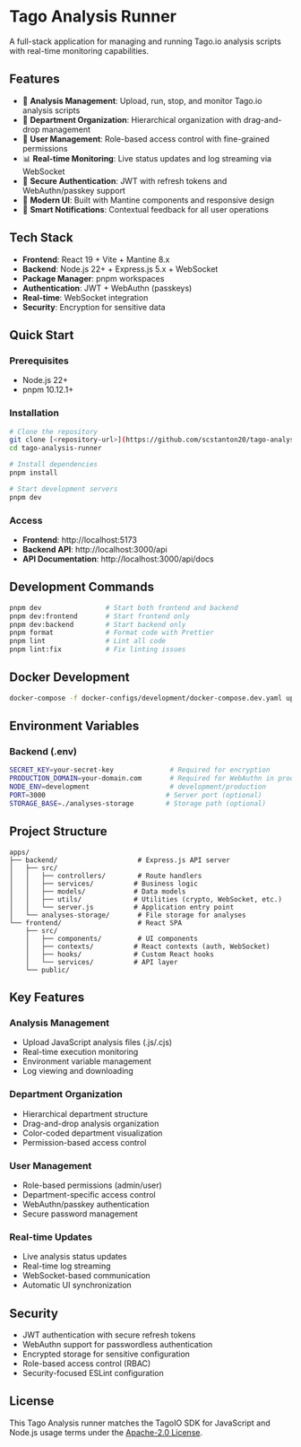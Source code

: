 # Tago Analysis Runner

A full-stack application for managing and running Tago.io analysis scripts with real-time monitoring capabilities.

## Features

- 🔧 **Analysis Management**: Upload, run, stop, and monitor Tago.io analysis scripts
- 🏢 **Department Organization**: Hierarchical organization with drag-and-drop management
- 👥 **User Management**: Role-based access control with fine-grained permissions
- 📊 **Real-time Monitoring**: Live status updates and log streaming via WebSocket
- 🔐 **Secure Authentication**: JWT with refresh tokens and WebAuthn/passkey support
- 📱 **Modern UI**: Built with Mantine components and responsive design
- 🔔 **Smart Notifications**: Contextual feedback for all user operations

## Tech Stack

- **Frontend**: React 19 + Vite + Mantine 8.x
- **Backend**: Node.js 22+ + Express.js 5.x + WebSocket
- **Package Manager**: pnpm workspaces
- **Authentication**: JWT + WebAuthn (passkeys)
- **Real-time**: WebSocket integration
- **Security**: Encryption for sensitive data

## Quick Start

### Prerequisites

- Node.js 22+
- pnpm 10.12.1+

### Installation

```bash
# Clone the repository
git clone [<repository-url>](https://github.com/scstanton20/tago-analysis-runner)
cd tago-analysis-runner

# Install dependencies
pnpm install

# Start development servers
pnpm dev
```

### Access

- **Frontend**: http://localhost:5173
- **Backend API**: http://localhost:3000/api
- **API Documentation**: http://localhost:3000/api/docs

## Development Commands

```bash
pnpm dev                # Start both frontend and backend
pnpm dev:frontend       # Start frontend only
pnpm dev:backend        # Start backend only
pnpm format             # Format code with Prettier
pnpm lint               # Lint all code
pnpm lint:fix           # Fix linting issues
```

## Docker Development

```bash
docker-compose -f docker-configs/development/docker-compose.dev.yaml up
```

## Environment Variables

### Backend (.env)

```bash
SECRET_KEY=your-secret-key              # Required for encryption
PRODUCTION_DOMAIN=your-domain.com       # Required for WebAuthn in production
NODE_ENV=development                    # development/production
PORT=3000                              # Server port (optional)
STORAGE_BASE=./analyses-storage        # Storage path (optional)
```

## Project Structure

```
apps/
├── backend/                    # Express.js API server
│   ├── src/
│   │   ├── controllers/        # Route handlers
│   │   ├── services/          # Business logic
│   │   ├── models/            # Data models
│   │   ├── utils/             # Utilities (crypto, WebSocket, etc.)
│   │   └── server.js          # Application entry point
│   └── analyses-storage/       # File storage for analyses
└── frontend/                   # React SPA
    ├── src/
    │   ├── components/         # UI components
    │   ├── contexts/          # React contexts (auth, WebSocket)
    │   ├── hooks/             # Custom React hooks
    │   └── services/          # API layer
    └── public/
```

## Key Features

### Analysis Management
- Upload JavaScript analysis files (.js/.cjs)
- Real-time execution monitoring
- Environment variable management
- Log viewing and downloading

### Department Organization
- Hierarchical department structure
- Drag-and-drop analysis organization
- Color-coded department visualization
- Permission-based access control

### User Management
- Role-based permissions (admin/user)
- Department-specific access control
- WebAuthn/passkey authentication
- Secure password management

### Real-time Updates
- Live analysis status updates
- Real-time log streaming
- WebSocket-based communication
- Automatic UI synchronization

## Security

- JWT authentication with secure refresh tokens
- WebAuthn support for passwordless authentication
- Encrypted storage for sensitive configuration
- Role-based access control (RBAC)
- Security-focused ESLint configuration

## License

This Tago Analysis runner matches the TagoIO SDK for JavaScript and Node.js usage terms under the [Apache-2.0 License](https://github.com/scstanton20/tago-analysis-runner/blob/main/LICENSE.md).